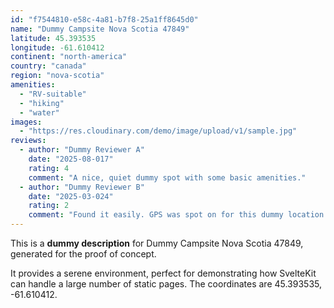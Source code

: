 ```yaml
---
id: "f7544810-e58c-4a81-b7f8-25a1ff8645d0"
name: "Dummy Campsite Nova Scotia 47849"
latitude: 45.393535
longitude: -61.610412
continent: "north-america"
country: "canada"
region: "nova-scotia"
amenities:
  - "RV-suitable"
  - "hiking"
  - "water"
images:
  - "https://res.cloudinary.com/demo/image/upload/v1/sample.jpg"
reviews:
  - author: "Dummy Reviewer A"
    date: "2025-08-017"
    rating: 4
    comment: "A nice, quiet dummy spot with some basic amenities."
  - author: "Dummy Reviewer B"
    date: "2025-03-024"
    rating: 2
    comment: "Found it easily. GPS was spot on for this dummy location."
---
```


This is a **dummy description** for Dummy Campsite Nova Scotia 47849, generated for the proof of concept.

It provides a serene environment, perfect for demonstrating how SvelteKit can handle a large number of static pages. The coordinates are 45.393535, -61.610412.
